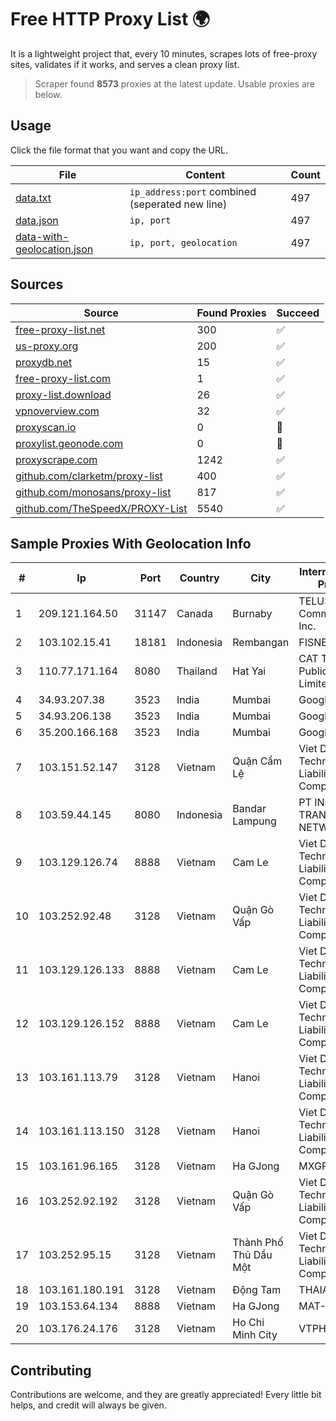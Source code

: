 
# Free HTTP Proxy List 🌍

It is a lightweight project that, every 10 minutes, scrapes lots of free-proxy sites, validates if it works, and serves a clean proxy list.


> Scraper found **8573** proxies at the latest update. Usable proxies are below.

## Usage

Click the file format that you want and copy the URL.


|File|Content|Count|
|----|-------|-----|
|[data.txt](https://raw.githubusercontent.com/themiralay/Proxy-List-World/master/data.txt)|`ip_address:port` combined (seperated new line)|497|
|[data.json](https://raw.githubusercontent.com/themiralay/Proxy-List-World/master/data.json)|`ip, port`|497|
|[data-with-geolocation.json](https://raw.githubusercontent.com/themiralay/Proxy-List-World/master/data-with-geolocation.json)|`ip, port, geolocation`|497|

## Sources

|Source|Found Proxies|Succeed|
|------|-------------|-------|
|[free-proxy-list.net](https://free-proxy-list.net)|300|✅|
|[us-proxy.org](https://www.us-proxy.org)|200|✅|
|[proxydb.net](http://proxydb.net)|15|✅|
|[free-proxy-list.com](https://free-proxy-list.com/?page=&port=&type%5B%5D=http&type%5B%5D=https&up_time=0&search=Search)|1|✅|
|[proxy-list.download](https://www.proxy-list.download/HTTP)|26|✅|
|[vpnoverview.com](https://vpnoverview.com/privacy/anonymous-browsing/free-proxy-servers)|32|✅|
|[proxyscan.io](https://www.proxyscan.io)|0|🚫|
|[proxylist.geonode.com](https://proxylist.geonode.com/api/proxy-list?limit=300&page=1&sort_by=lastChecked&sort_type=desc&protocols=http,https)|0|🚫|
|[proxyscrape.com](https://api.proxyscrape.com/v2/?request=displayproxies&protocol=http&timeout=10000&country=all&ssl=all&anonymity=all)|1242|✅|
|[github.com/clarketm/proxy-list](https://raw.githubusercontent.com/clarketm/proxy-list/master/proxy-list-raw.txt)|400|✅|
|[github.com/monosans/proxy-list](https://raw.githubusercontent.com/monosans/proxy-list/main/proxies/http.txt)|817|✅|
|[github.com/TheSpeedX/PROXY-List](https://raw.githubusercontent.com/TheSpeedX/PROXY-List/master/http.txt)|5540|✅|


## Sample Proxies With Geolocation Info

|#|Ip|Port|Country|City|Internet Service Provider|
|-|--|----|-------|----|-------------------------|
|1|209.121.164.50|31147|Canada|Burnaby|TELUS Communications Inc.|
|2|103.102.15.41|18181|Indonesia|Rembangan|FISNET|
|3|110.77.171.164|8080|Thailand|Hat Yai|CAT Telecom Public Company Limited|
|4|34.93.207.38|3523|India|Mumbai|Google LLC|
|5|34.93.206.138|3523|India|Mumbai|Google LLC|
|6|35.200.166.168|3523|India|Mumbai|Google LLC|
|7|103.151.52.147|3128|Vietnam|Quận Cẩm Lệ|Viet Digital Technology Liability Company|
|8|103.59.44.145|8080|Indonesia|Bandar Lampung|PT INDONESIA TRANS NETWORK|
|9|103.129.126.74|8888|Vietnam|Cam Le|Viet Digital Technology Liability Company|
|10|103.252.92.48|3128|Vietnam|Quận Gò Vấp|Viet Digital Technology Liability Company|
|11|103.129.126.133|8888|Vietnam|Cam Le|Viet Digital Technology Liability Company|
|12|103.129.126.152|8888|Vietnam|Cam Le|Viet Digital Technology Liability Company|
|13|103.161.113.79|3128|Vietnam|Hanoi|Viet Digital Technology Liability Company|
|14|103.161.113.150|3128|Vietnam|Hanoi|Viet Digital Technology Liability Company|
|15|103.161.96.165|3128|Vietnam|Ha GJong|MXGROUP|
|16|103.252.92.192|3128|Vietnam|Quận Gò Vấp|Viet Digital Technology Liability Company|
|17|103.252.95.15|3128|Vietnam|Thành Phố Thủ Dầu Một|Viet Digital Technology Liability Company|
|18|103.161.180.191|3128|Vietnam|Động Tam|THAIAN|
|19|103.153.64.134|8888|Vietnam|Ha GJong|MAT-HN|
|20|103.176.24.176|3128|Vietnam|Ho Chi Minh City|VTPHAR|



## Contributing

Contributions are welcome, and they are greatly appreciated! Every
little bit helps, and credit will always be given.

